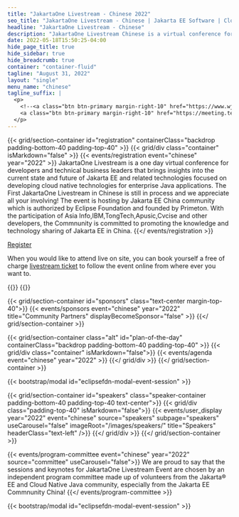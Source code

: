 ```yaml
---
title: "JakartaOne Livestream - Chinese 2022"
seo_title: "JakartaOne Livestream - Chinese | Jakarta EE Software | Cloud Native"
headline: "JakartaOne Livestream - Chinese"
description: "JakartaOne Livestream Chinese is a virtual conference for developers and technical business leaders that brings insights into the current state and future of Jakarta™ EE and related technologies focused on developing cloud native Java applications. This is the first edition of the event entirely in Chinese"
date: 2022-05-18T15:50:25-04:00
hide_page_title: true
hide_sidebar: true
hide_breadcrumb: true
container: "container-fluid"
tagline: "August 31, 2022"
layout: "single"
menu_name: "chinese"
tagline_suffix: |
  <p>
    <!--<a class="btn btn-primary margin-right-10" href="https://www.wjx.top/vm/YBwxgmC.aspx">Call For Papers</a>-->
    <a class="btn btn-primary margin-right-10" href="https://meeting.tencent.com/dw/TXsPDu3cifdI?ch=WcjkOXa2pvOIQ">Register</a>
  </p>
---
```


{{< grid/section-container id="registration" containerClass="backdrop padding-bottom-40 padding-top-40" >}}
{{< grid/div class="container" isMarkdown="false" >}}
{{< events/registration event="chinese" year="2022" >}}
JakartaOne Livestream is a one day virtual conference for developers and technical business leaders that brings insights into the current state and future of Jakarta EE and related technologies focused on developing cloud native technologies for enterprise Java applications.
The First JakartaOne Livestream in Chinese is still in process and we appreciate all your involving!
The event is hosting by Jakarta EE China community which is authorized by Eclipse Foundation and founded by Primeton. 
With the participation of Asia Info,IBM,TongTech,Apusic,Cvcise and other developers, the Commnunity is committed to promoting the knowledge and technology sharing of Jakarta EE in China. 
{{</ events/registration >}}

<div class="row registration-2022-german-custom">
  <div class="col-xs-24 col-sm-8 col-md-6"></div>
  <div class="col-xs-24 col-sm-16 col-md-18">
    <p><a class="btn btn-bordered btn-secondary" href="https://meeting.tencent.com/dw/TXsPDu3cifdI?ch=WcjkOXa2pvOIQ">Register</a></p>
    <p class="margin-top-20">
      When you would like to attend live on site, you can book yourself a free of charge <a href="https://meeting.tencent.com/dw/TXsPDu3cifdI?ch=WcjkOXa2pvOIQ">livestream ticket</a> to follow the event online from where ever you want to.
    </p>
  </div>
</div>
{{</ grid/div >}} 
{{</ grid/section-container >}}

{{< grid/section-container id="sponsors" class="text-center margin-top-40">}}
  {{< events/sponsors event="chinese" year="2022" title="Community Partners" displayBecomeSponsor="false" >}}
{{</ grid/section-container >}}

<!-- Add agenda -->
{{< grid/section-container class="alt" id="plan-of-the-day" containerClass="backdrop padding-bottom-40 padding-top-40" >}}
  {{< grid/div class="container" isMarkdown="false">}}
    {{< events/agenda event="chinese" year="2022" >}}
  {{</ grid/div >}}
{{</ grid/section-container >}}
<!-- Add modal for use w/ agenda -->
{{< bootstrap/modal id="eclipsefdn-modal-event-session" >}}

<!-- Add speakers section -->
{{< grid/section-container id="speakers" class="speaker-container padding-bottom-40 padding-top-40 text-center">}}
  {{< grid/div class="padding-top-40" isMarkdown="false">}}
    {{< events/user_display year="2022" event="chinese" source="speakers" subpage="speakers" useCarousel="false" imageRoot="/images/speakers/" title="Speakers" headerClass="text-left" />}}
  {{</ grid/div >}}
{{</ grid/section-container >}}

<!-- Add user carousel for committee -->
{{< events/program-committee event="chinese" year="2022"  source="committee" useCarousel="false">}}
We are proud to say that the sessions and keynotes for JakartaOne Livestream Event are chosen by an independent program committee made up of volunteers from the Jakarta&reg; EE and Cloud Native Java community, especially from the Jakarta EE Commnunity China!
{{</ events/program-committee >}}
<!-- Add modal for use w/ agenda -->
{{< bootstrap/modal id="eclipsefdn-modal-event-session" >}}